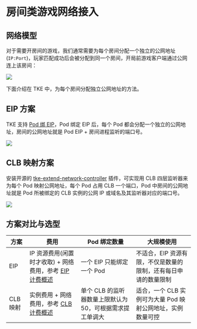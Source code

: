 # 房间类游戏网络接入

## 网络模型

对于需要开房间的游戏，我们通常需要为每个房间分配一个独立的公网地址(`IP:Port`)，玩家匹配成功后会被分配到同一个房间，开局前游戏客户端通过公网连上该房间：

![](https://image-host-1251893006.cos.ap-chengdu.myqcloud.com/2024%2F08%2F22%2F20240822161108.png)

下面介绍在 TKE 中，为每个房间分配独立公网地址的方法。

## EIP 方案

TKE 支持 [Pod 绑 EIP](../networking/pod-eip.md)，Pod 绑定 EIP 后，每个 Pod 都会分配一个独立的公网地址，房间的公网地址就是 Pod EIP + 房间进程监听的端口号。

![](https://image-host-1251893006.cos.ap-chengdu.myqcloud.com/2024%2F08%2F22%2F20240822172226.png)

## CLB 映射方案

安装开源的 [tke-extend-network-controller](https://github.com/imroc/tke-extend-network-controller) 插件，可实现用 CLB 四层监听器来为每个 Pod 映射公网地址，每个 Pod 占用 CLB 一个端口，Pod 中房间的公网地址就是 Pod 所被绑定的 CLB 实例的公网 IP 或域名及其监听器对应的端口号。

![](https://image-host-1251893006.cos.ap-chengdu.myqcloud.com/2024%2F08%2F22%2F20240822165733.png)


## 方案对比与选型

| 方案     | 费用                                                                                                             | Pod 绑定数量                                             | 大规模使用                                                     |
| -------- | ---------------------------------------------------------------------------------------------------------------- | -------------------------------------------------------- | -------------------------------------------------------------- |
| EIP      | IP 资源费用(闲置时才收取) + 网络费用，参考 [EIP 计费概述](https://cloud.tencent.com/document/product/1199/41692) | 一个 EIP 只能绑定一个 Pod                                | 不适合，EIP 资源有限，不仅是数量的限制，还有每日申请的数量限制 |
| CLB 映射 | 实例费用 + 网络费用，参考 [CLB 计费概述](https://cloud.tencent.com/document/product/214/42934)                   | 单个 CLB 的监听器数量上限默认为 50，可根据需求提工单调大 | 适合，一个 CLB 实例可为大量 Pod 映射公网地址，实例数量可控     |
